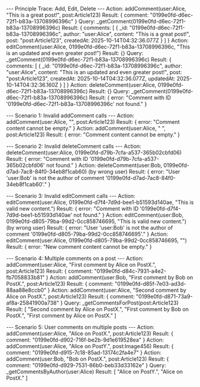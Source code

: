 
--- Principle Trace: Add, Edit, Delete ---
Action: addComment(user:Alice, "This is a great post!", post:Article123)
Result: { comment: "0199e0fd-d6ec-72f1-b83a-13708996396c" }
Query: _getComment(0199e0fd-d6ec-72f1-b83a-13708996396c) Result: {
  comments: [
    {
      _id: "0199e0fd-d6ec-72f1-b83a-13708996396c",
      author: "user:Alice",
      content: "This is a great post!",
      post: "post:Article123",
      createdAt: 2025-10-14T04:32:36.077Z
    }
  ]
}
Action: editComment(user:Alice, 0199e0fd-d6ec-72f1-b83a-13708996396c, "This is an updated and even greater post!")
Result: {}
Query: _getComment(0199e0fd-d6ec-72f1-b83a-13708996396c) Result: {
  comments: [
    {
      _id: "0199e0fd-d6ec-72f1-b83a-13708996396c",
      author: "user:Alice",
      content: "This is an updated and even greater post!",
      post: "post:Article123",
      createdAt: 2025-10-14T04:32:36.077Z,
      updatedAt: 2025-10-14T04:32:36.160Z
    }
  ]
}
Action: deleteComment(user:Alice, 0199e0fd-d6ec-72f1-b83a-13708996396c)
Result: {}
Query: _getComment(0199e0fd-d6ec-72f1-b83a-13708996396c) Result: {
  error: "Comment with ID '0199e0fd-d6ec-72f1-b83a-13708996396c' not found."
}

--- Scenario 1: Invalid addComment calls ---
Action: addComment(user:Alice, "", post:Article123)
Result: { error: "Comment content cannot be empty." }
Action: addComment(user:Alice, "   ", post:Article123)
Result: { error: "Comment content cannot be empty." }

--- Scenario 2: Invalid deleteComment calls ---
Action: deleteComment(user:Alice, 0199e0fd-d79b-7cfa-a537-365b02cbfd06)
Result: {
  error: "Comment with ID '0199e0fd-d79b-7cfa-a537-365b02cbfd06' not found."
}
Action: deleteComment(user:Bob, 0199e0fd-d7ad-7ac8-84f0-34eb8f1cab60) (by wrong user)
Result: {
  error: "User 'user:Bob' is not the author of comment '0199e0fd-d7ad-7ac8-84f0-34eb8f1cab60'."
}

--- Scenario 3: Invalid editComment calls ---
Action: editComment(user:Alice, 0199e0fd-d7f4-7d9d-bee1-b51593d140ae, "This is valid new content.")
Result: {
  error: "Comment with ID '0199e0fd-d7f4-7d9d-bee1-b51593d140ae' not found."
}
Action: editComment(user:Bob, 0199e0fd-d805-79ba-99d2-0cc858746695, "This is valid new content.") (by wrong user)
Result: {
  error: "User 'user:Bob' is not the author of comment '0199e0fd-d805-79ba-99d2-0cc858746695'."
}
Action: editComment(user:Alice, 0199e0fd-d805-79ba-99d2-0cc858746695, "")
Result: { error: "New comment content cannot be empty." }

--- Scenario 4: Multiple comments on a post ---
Action: addComment(user:Alice, "First comment by Alice on PostX.", post:Article123)
Result: { comment: "0199e0fd-d84c-7931-a4e2-fb7058833b81" }
Action: addComment(user:Bob, "First comment by Bob on PostX.", post:Article123)
Result: { comment: "0199e0fd-d85f-7e03-ad3d-88aa88e8ccb0" }
Action: addComment(user:Alice, "Second comment by Alice on PostX.", post:Article123)
Result: { comment: "0199e0fd-d871-73a9-af8a-25841900a738" }
Query: _getCommentsForPost(post:Article123)
Result: [
  "Second comment by Alice on PostX.",
  "First comment by Bob on PostX.",
  "First comment by Alice on PostX."
]

--- Scenario 5: User comments on multiple posts ---
Action: addComment(user:Alice, "Alice on PostX.", post:Article123)
Result: { comment: "0199e0fd-d902-716f-be2b-9d1e619528ea" }
Action: addComment(user:Alice, "Alice on PostY.", post:Image456)
Result: { comment: "0199e0fd-d915-7c18-85ad-13174c2fa4e7" }
Action: addComment(user:Bob, "Bob on PostX.", post:Article123)
Result: { comment: "0199e0fd-d929-7531-86b0-beb33d33162e" }
Query: _getCommentsByAuthor(user:Alice)
Result: [ "Alice on PostY.", "Alice on PostX." ]
